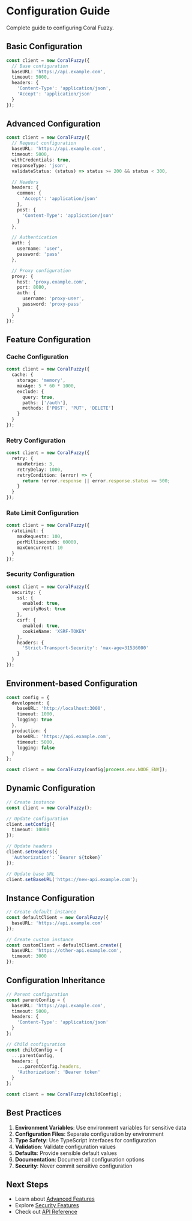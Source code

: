 # Configuration Guide

Complete guide to configuring Coral Fuzzy.

## Basic Configuration

```typescript
const client = new CoralFuzzy({
  // Base configuration
  baseURL: 'https://api.example.com',
  timeout: 5000,
  headers: {
    'Content-Type': 'application/json',
    'Accept': 'application/json'
  }
});
```

## Advanced Configuration

```typescript
const client = new CoralFuzzy({
  // Request configuration
  baseURL: 'https://api.example.com',
  timeout: 5000,
  withCredentials: true,
  responseType: 'json',
  validateStatus: (status) => status >= 200 && status < 300,

  // Headers
  headers: {
    common: {
      'Accept': 'application/json'
    },
    post: {
      'Content-Type': 'application/json'
    }
  },

  // Authentication
  auth: {
    username: 'user',
    password: 'pass'
  },

  // Proxy configuration
  proxy: {
    host: 'proxy.example.com',
    port: 8080,
    auth: {
      username: 'proxy-user',
      password: 'proxy-pass'
    }
  }
});
```

## Feature Configuration

### Cache Configuration

```typescript
const client = new CoralFuzzy({
  cache: {
    storage: 'memory',
    maxAge: 5 * 60 * 1000,
    exclude: {
      query: true,
      paths: ['/auth'],
      methods: ['POST', 'PUT', 'DELETE']
    }
  }
});
```

### Retry Configuration

```typescript
const client = new CoralFuzzy({
  retry: {
    maxRetries: 3,
    retryDelay: 1000,
    retryCondition: (error) => {
      return !error.response || error.response.status >= 500;
    }
  }
});
```

### Rate Limit Configuration

```typescript
const client = new CoralFuzzy({
  rateLimit: {
    maxRequests: 100,
    perMilliseconds: 60000,
    maxConcurrent: 10
  }
});
```

### Security Configuration

```typescript
const client = new CoralFuzzy({
  security: {
    ssl: {
      enabled: true,
      verifyHost: true
    },
    csrf: {
      enabled: true,
      cookieName: 'XSRF-TOKEN'
    },
    headers: {
      'Strict-Transport-Security': 'max-age=31536000'
    }
  }
});
```

## Environment-based Configuration

```typescript
const config = {
  development: {
    baseURL: 'http://localhost:3000',
    timeout: 1000,
    logging: true
  },
  production: {
    baseURL: 'https://api.example.com',
    timeout: 5000,
    logging: false
  }
};

const client = new CoralFuzzy(config[process.env.NODE_ENV]);
```

## Dynamic Configuration

```typescript
// Create instance
const client = new CoralFuzzy();

// Update configuration
client.setConfig({
  timeout: 10000
});

// Update headers
client.setHeaders({
  'Authorization': `Bearer ${token}`
});

// Update base URL
client.setBaseURL('https://new-api.example.com');
```

## Instance Configuration

```typescript
// Create default instance
const defaultClient = new CoralFuzzy({
  baseURL: 'https://api.example.com'
});

// Create custom instance
const customClient = defaultClient.create({
  baseURL: 'https://other-api.example.com',
  timeout: 3000
});
```

## Configuration Inheritance

```typescript
// Parent configuration
const parentConfig = {
  baseURL: 'https://api.example.com',
  timeout: 5000,
  headers: {
    'Content-Type': 'application/json'
  }
};

// Child configuration
const childConfig = {
  ...parentConfig,
  headers: {
    ...parentConfig.headers,
    'Authorization': 'Bearer token'
  }
};

const client = new CoralFuzzy(childConfig);
```

## Best Practices

1. **Environment Variables**: Use environment variables for sensitive data
2. **Configuration Files**: Separate configuration by environment
3. **Type Safety**: Use TypeScript interfaces for configuration
4. **Validation**: Validate configuration values
5. **Defaults**: Provide sensible default values
6. **Documentation**: Document all configuration options
7. **Security**: Never commit sensitive configuration

## Next Steps

- Learn about [Advanced Features](./advanced-features.md)
- Explore [Security Features](./security-features.md)
- Check out [API Reference](./api-reference.md) 